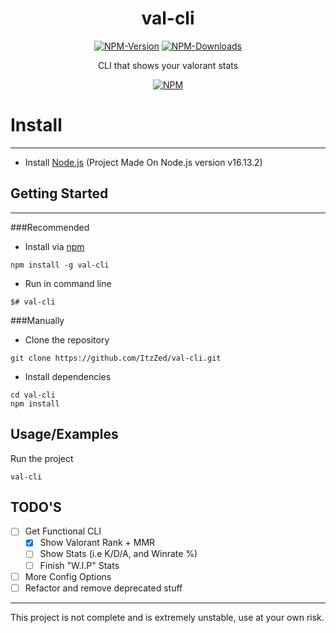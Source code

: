 <div align="center">
   <h1>val-cli</h1>
   <a href="https://www.npmjs.com/package/val-cli"><img src="https://badgen.net/npm/v/val-cli?color=red" alt="NPM-Version"/></a>
   <a href="https://www.npmjs.com/package/val-cli"><img src="https://badgen.net/npm/dt/val-cli?color=red" alt="NPM-Downloads"/></a>
   
   <p>CLI that shows your valorant stats</p>

   <a href="https://www.npmjs.com/package/val-cli"><img src="https://nodei.co/npm/val-cli.png" alt="NPM"/></a>

</div>

# Install

----

- Install [Node.js](https://nodejs.org/en/) (Project Made On Node.js version v16.13.2)

## Getting Started

---

###Recommended

- Install via [npm](https://www.npmjs.com/package/val-cli)
```
npm install -g val-cli
```
- Run in command line
```
$# val-cli
```

###Manually
- Clone the repository
```
git clone https://github.com/ItzZed/val-cli.git
```
- Install dependencies
```
cd val-cli
npm install
```

## Usage/Examples

Run the project
```
val-cli
```

## TODO'S

- [ ]  Get Functional CLI
   - [x]  Show Valorant Rank + MMR
   - [ ]  Show Stats (i.e K/D/A, and Winrate %)
   - [ ]  Finish "W.I.P" Stats
- [ ] More Config Options
- [ ] Refactor and remove deprecated stuff

----

This project is not complete and is extremely unstable, use at your own risk.